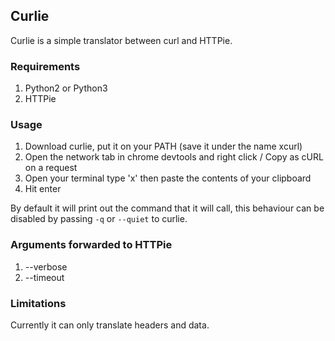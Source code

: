 ## Curlie

Curlie is a simple translator between curl and HTTPie.

### Requirements

1. Python2 or Python3
2. HTTPie

### Usage

1. Download curlie, put it on your PATH (save it under the name xcurl)
2. Open the network tab in chrome devtools and right click / Copy as cURL on a request
3. Open your terminal type 'x' then paste the contents of your clipboard
4. Hit enter

By default it will print out the command that it will call, this behaviour can be disabled by passing `-q` or `--quiet` to curlie.

### Arguments forwarded to HTTPie

1. --verbose
2. --timeout

### Limitations

Currently it can only translate headers and data.
